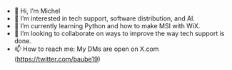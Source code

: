 - 👋 Hi, I’m Michel
- 👀 I’m interested in tech support, software distribution, and AI.
- 🌱 I’m currently learning Python and how to make MSI with WiX.
- 💞️ I’m looking to collaborate on ways to improve the way tech support is done.
- 📫 How to reach me: My DMs are open on X.com (https://twitter.com/baube19)


<!---
monmilo/monmilo is a ✨ special ✨ repository because its `README.md` (this file) appears on your GitHub profile.
You can click the Preview link to take a look at your changes.
--->
